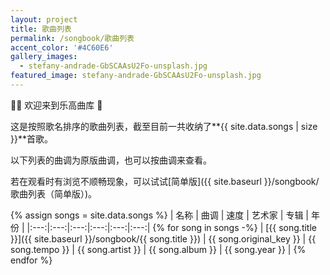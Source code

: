 ```yaml
---
layout: project
title: 歌曲列表
permalink: /songbook/歌曲列表
accent_color: '#4C60E6'
gallery_images:
  - stefany-andrade-GbSCAAsU2Fo-unsplash.jpg
featured_image: stefany-andrade-GbSCAAsU2Fo-unsplash.jpg
---
```


👏🏼 欢迎来到乐高曲库 🎉

这是按照歌名排序的歌曲列表，截至目前一共收纳了**{{ site.data.songs | size }}**首歌。

以下列表的曲调为原版曲调，也可以按曲调来查看。

若在观看时有浏览不顺畅现象，可以试试[简单版]({{ site.baseurl }}/songbook/歌曲列表（简单版）)。

{% assign songs = site.data.songs %}
| 名称 | 曲调 | 速度 | 艺术家 | 专辑 | 年份 | 
|:---:|:---:|:---:|:---:|:---:|:---:|
{% for song in songs -%}
| [{{ song.title }}]({{ site.baseurl }}/songbook/{{ song.title }}) | {{ song.original_key }} | {{ song.tempo }} | {{ song.artist }} | {{ song.album }} | {{ song.year }} |
{% endfor %}
  
